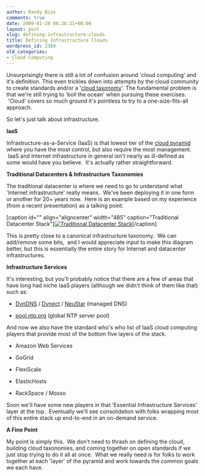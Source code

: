 ```yaml
---
author: Randy Bias
comments: true
date: 2009-01-28 08:26:21+00:00
layout: post
slug: defining-infrastructure-clouds
title: Defining Infrastructure Clouds
wordpress_id: 2389
old_categories:
- Cloud Computing
---
```


Unsurprisingly there is still a lot of confusion around 'cloud computing' and it's definition. This even trickles down into attempts by the cloud community to create standards and/or a '[cloud taxonomy](http://news.cnet.com/8301-19413_3-10148806-240.html)'. The fundamental problem is that we're still trying to 'boil the ocean' when pursuing these exercises.  'Cloud' covers so much ground it's pointless to try to a one-size-fits-all approach.

So let's just talk about infrastructure.

**IaaS**

Infrastructure-as-a-Service (IaaS) is that lowest tier of the [cloud pyramid](http://blog.gogrid.com/2008/06/24/the-cloud-pyramid/) where you have the most control, but also require the most management.  IaaS and Internet infrastructure in general isn't nearly as ill-defined as some would have you believe.  It's actually rather straightforward.

**Traditional Datacenters & Infrastructure Taxonomies**

The traditional datacenter is where we need to go to understand what 'Internet infrastructure' really means.  We've been deploying it in one form or another for 20+ years now.  Here is an example based on my experience (from a recent presentation) as a talking point:

[caption id="" align="aligncenter" width="485" caption="Traditional Datacenter Stack"][![Traditional Datacenter Stack](http://neotactics-public.s3.amazonaws.com/traditional-datacenter-stack.png)](http://neotactics-public.s3.amazonaws.com/traditional-datacenter-stack.png)[/caption]

This is pretty close to a canonical infrastructure taxonomy.  We can add/remove some bits,  and I would appreciate input to make this diagram better, but this is essentially the entire story for Internet and datacenter infrastructures.

**Infrastructure Services**

It's interesting, but you'll probably notice that there are a few of areas that have long had niche IaaS players (although we didn't think of them like that) such as:



	
  * [DynDNS](http://www.dyndns.com) / [Dynect](http://www.dynect.com) / [NeuStar](http://www.neustar.biz/) (managed DNS)

	
  * [pool.ntp.org](http://www.pool.ntp.org/) (global NTP server pool)


And now we also have the standard who's who list of IaaS cloud computing players that provide most of the bottom five layers of the stack.

	
  * Amazon Web Services

	
  * GoGrid

	
  * FlexiScale

	
  * ElasticHosts

	
  * RackSpace / Mosso


Soon we'll have some new players in that 'Essential Infrastructure Services' layer at the top.  Eventually we'll see consolidation with folks wrapping most of this entire stack up end-to-end in an on-demand service.

**A Fine Point**

My point is simply this.  We don't need to thrash on defining the cloud, building cloud taxonomies, and coming together on open standards if we just stop trying to do it all at once.  What we really need is for folks to work together at each 'layer' of the pyramid and work towards the common goals we each have.
